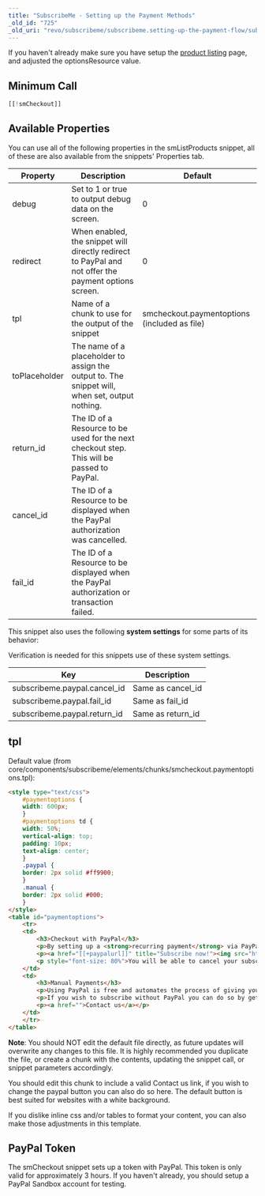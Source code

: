 ```yaml
---
title: "SubscribeMe - Setting up the Payment Methods"
_old_id: "725"
_old_uri: "revo/subscribeme/subscribeme.setting-up-the-payment-flow/subscribeme-setting-up-the-payment-methods"
---
```


If you haven't already make sure you have setup the [product listing](extras/subscribeme/subscribeme.setting-up-the-payment-flow/subscribeme-listing-the-products "SubscribeMe - Listing the Products") page, and adjusted the optionsResource value.

## Minimum Call

``` php
[[!smCheckout]]
```

## Available Properties

You can use all of the following properties in the smListProducts snippet, all of these are also available from the snippets' Properties tab.

| Property      | Description                                                                                          | Default                                      |
| ------------- | ---------------------------------------------------------------------------------------------------- | -------------------------------------------- |
| debug         | Set to 1 or true to output debug data on the screen.                                                 | 0                                            |
| redirect      | When enabled, the snippet will directly redirect to PayPal and not offer the payment options screen. | 0                                            |
| tpl           | Name of a chunk to use for the output of the snippet                                                 | smcheckout.paymentoptions (included as file) |
| toPlaceholder | The name of a placeholder to assign the output to. The snippet will, when set, output nothing.       |                                              |
| return\_id    | The ID of a Resource to be used for the next checkout step. This will be passed to PayPal.           |                                              |
| cancel\_id    | The ID of a Resource to be displayed when the PayPal authorization was cancelled.                    |                                              |
| fail\_id      | The ID of a Resource to be displayed when the PayPal authorization or transaction failed.            |                                              |

This snippet also uses the following **system settings** for some parts of its behavior:

Verification is needed for this snippets use of these system settings.

| Key                           | Description        |
| ----------------------------- | ------------------ |
| subscribeme.paypal.cancel\_id | Same as cancel\_id |
| subscribeme.paypal.fail\_id   | Same as fail\_id   |
| subscribeme.paypal.return\_id | Same as return\_id |

## tpl

Default value (from core/components/subscribeme/elements/chunks/smcheckout.paymentoptions.tpl):

``` html
<style type="text/css">
    #paymentoptions {
    width: 600px;
    }
    #paymentoptions td {
    width: 50%;
    vertical-align: top;
    padding: 10px;
    text-align: center;
    }
    .paypal {
    border: 2px solid #ff9900;
    }
    .manual {
    border: 2px solid #000;
    }
</style>
<table id="paymentoptions">
    <tr>
    <td>
        <h3>Checkout with PayPal</h3>
        <p>By setting up a <strong>recurring payment</strong> via PayPal you will automatically be billed every [[+period]], maintaining your subscription state.</p>
        <p><a href="[[+paypalurl]]" title="Subscribe now!"><img src="http://www.paypal.com/en_US/i/btn/btn_subscribe_LG.gif" alt="Subscribe using PayPal" /></a></p>
        <p style="font-size: 80%">You will be able to cancel your subscription at any time via your PayPal profile. Your subscription will then be cancelled at the end of the running billing cycle.</p>
    </td>
    <td>
        <h3>Manual Payments</h3>
        <p>Using PayPal is free and automates the process of giving you access to the content you are subscribing to.</p>
        <p>If you wish to subscribe without PayPal you can do so by getting in touch - our staff will gladly help you get started.</p>
        <p><a href="">Contact us</a></p>
    </td>
    </tr>
</table>
```

**Note**: You should NOT edit the default file directly, as future updates will overwrite any changes to this file. It is highly recommended you duplicate the file, or create a chunk with the contents, updating the snippet call, or snippet parameters accordingly.

You should edit this chunk to include a valid Contact us link, if you wish to change the paypal button you can also do so here. The default button is best suited for websites with a white background.

If you dislike inline css and/or tables to format your content, you can also make those adjustments in this template.

## PayPal Token

The smCheckout snippet sets up a token with PayPal. This token is only valid for approximately 3 hours. If you haven't already, you should setup a PayPal Sandbox account for testing.